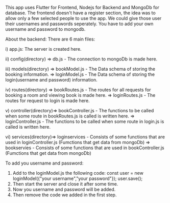 This app uses Flutter for Frontend, Nodejs for Backend and MongoDb for database.
The frontend doesn't have a register section, the idea was to allow only a few selected people to use the app. We could give those user their usernames and passwords seperately.
You have to add your own username and password to mongodb.

About the backend:
There are 6 main files:

i) app.js: The server is created here.

ii) config(directory) => db.js - The connection to mongoDb is made here.

iii) models(directory) => bookModel.js - The Data schema of storing the booking information.
                       => loginModel.js - The Data schema of storing the login(username and password) information.

iv) routes(directory) => bookRoutes.js - The routes for all requests for booking a room and viewing book is made here.
                      => loginRoutes.js - The routes for request to login is made here.
                      
v) controller(directory)=> bookController.js - The functions to be called when some route in bookRoutes.js is called is written here.
                        => loginController.js - The functions to be called when some route in login.js is called is written here.
  
vi) services(directory)=> loginservices - Consists of some functions that are used in loginController.js (Fumctions that get data from mongoDb)
                       => bookservies - Consists of some functions that are used in bookController.js (Fumctions that get data from mongoDb)


To add you username and password:
1) Add to the loginModel.js the following code:
   const user = new loginModel({"your username","your password"});
   user.save();
2) Then start the server and close it after some time.
3) Now you username and password will be added.
4) Then remove the code we added in the first step.

